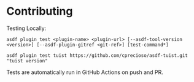 # Contributing

Testing Locally:

```shell
asdf plugin test <plugin-name> <plugin-url> [--asdf-tool-version <version>] [--asdf-plugin-gitref <git-ref>] [test-command*]

asdf plugin test tuist https://github.com/cprecioso/asdf-tuist.git "tuist version"
```

Tests are automatically run in GitHub Actions on push and PR.
